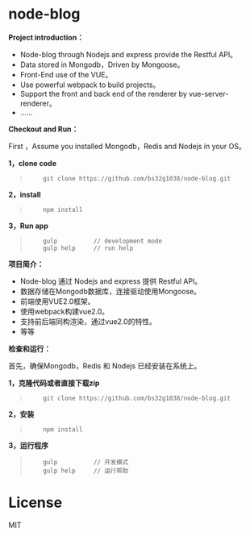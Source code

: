 # node-blog

**Project introduction：**

* Node-blog through Nodejs and express provide the Restful API。
* Data stored in Mongodb，Driven by Mongoose。
* Front-End use of the VUE。
* Use powerful webpack to build projects。
* Support the front and back end of the renderer by vue-server-renderer。
* ......

**Checkout and Run：**

First ，Assume you installed Mongodb，Redis and Nodejs in your OS。

**1，clone code**

>         git clone https://github.com/bs32g1038/node-blog.git

**2，install**

>         npm install

**3，Run app**

>         gulp          // development mode
>         gulp help		// run help
        
**项目简介：**

* Node-blog 通过 Nodejs and express 提供 Restful API。
* 数据存储在Mongodb数据库，连接驱动使用Mongoose。
* 前端使用VUE2.0框架。
* 使用webpack构建vue2.0。
* 支持前后端同构渲染，通过vue2.0的特性。
* 等等

**检查和运行：**

首先，确保Mongodb，Redis 和 Nodejs 已经安装在系统上。

**1，克隆代码或者直接下载zip**

>         git clone https://github.com/bs32g1038/node-blog.git

**2，安装**

>         npm install

**3，运行程序**

>         gulp          // 开发模式
>         gulp help		// 运行帮助
               
# License
MIT